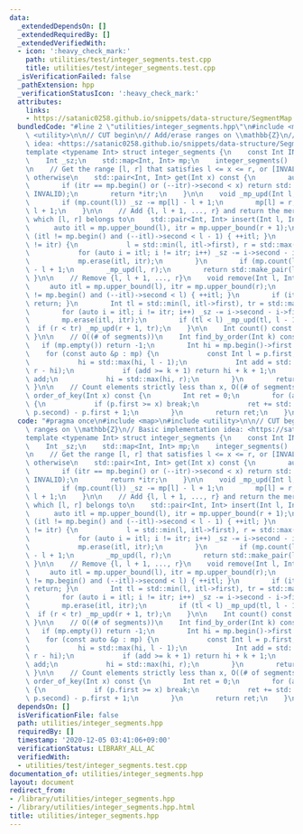 ```yaml
---
data:
  _extendedDependsOn: []
  _extendedRequiredBy: []
  _extendedVerifiedWith:
  - icon: ':heavy_check_mark:'
    path: utilities/test/integer_segments.test.cpp
    title: utilities/test/integer_segments.test.cpp
  _isVerificationFailed: false
  _pathExtension: hpp
  _verificationStatusIcon: ':heavy_check_mark:'
  attributes:
    links:
    - https://satanic0258.github.io/snippets/data-structure/SegmentMap.html>
  bundledCode: "#line 2 \"utilities/integer_segments.hpp\"\n#include <map>\n#include\
    \ <utility>\n\n// CUT begin\n// Add/erase ranges on \\mathbb{Z}\n// Basic implementation\
    \ idea: <https://satanic0258.github.io/snippets/data-structure/SegmentMap.html>\n\
    template <typename Int> struct integer_segments {\n    const Int INVALID = -1;\n\
    \    Int _sz;\n    std::map<Int, Int> mp;\n    integer_segments() : _sz(0) {}\n\
    \n    // Get the range [l, r] that satisfies l <= x <= r, or [INVALID, INVALID]\
    \ otherwise\n    std::pair<Int, Int> get(Int x) const {\n        auto itr = mp.upper_bound(x);\n\
    \        if (itr == mp.begin() or (--itr)->second < x) return std::make_pair(INVALID,\
    \ INVALID);\n        return *itr;\n    }\n\n    void _mp_upd(Int l, Int r) {\n\
    \        if (mp.count(l)) _sz -= mp[l] - l + 1;\n        mp[l] = r, _sz += r -\
    \ l + 1;\n    }\n\n    // Add {l, l + 1, ..., r} and return the merged segment\
    \ which [l, r] belongs to\n    std::pair<Int, Int> insert(Int l, Int r) {\n  \
    \      auto itl = mp.upper_bound(l), itr = mp.upper_bound(r + 1);\n        if\
    \ (itl != mp.begin() and (--itl)->second < l - 1) { ++itl; }\n        if (itl\
    \ != itr) {\n            l = std::min(l, itl->first), r = std::max(r, std::prev(itr)->second);\n\
    \            for (auto i = itl; i != itr; i++) _sz -= i->second - i->first + 1;\n\
    \            mp.erase(itl, itr);\n        }\n        if (mp.count(l)) _sz -= mp[l]\
    \ - l + 1;\n        _mp_upd(l, r);\n        return std::make_pair(l, r);\n   \
    \ }\n\n    // Remove {l, l + 1, ..., r}\n    void remove(Int l, Int r) {\n   \
    \     auto itl = mp.upper_bound(l), itr = mp.upper_bound(r);\n        if (itl\
    \ != mp.begin() and (--itl)->second < l) { ++itl; }\n        if (itl == itr) {\
    \ return; }\n        Int tl = std::min(l, itl->first), tr = std::max(r, std::prev(itr)->second);\n\
    \        for (auto i = itl; i != itr; i++) _sz -= i->second - i->first + 1;\n\
    \        mp.erase(itl, itr);\n        if (tl < l) _mp_upd(tl, l - 1);\n      \
    \  if (r < tr) _mp_upd(r + 1, tr);\n    }\n\n    Int count() const { return _sz;\
    \ }\n\n    // O((# of segments))\n    Int find_by_order(Int k) const {\n     \
    \   if (mp.empty()) return -1;\n        Int hi = mp.begin()->first - 1;\n    \
    \    for (const auto &p : mp) {\n            const Int l = p.first, r = p.second;\n\
    \            hi = std::max(hi, l - 1);\n            Int add = std::max(Int(0),\
    \ r - hi);\n            if (add >= k + 1) return hi + k + 1;\n            k -=\
    \ add;\n            hi = std::max(hi, r);\n        }\n        return -1;\n   \
    \ }\n\n    // Count elements strictly less than x, O((# of segments))\n    Int\
    \ order_of_key(Int x) const {\n        Int ret = 0;\n        for (auto p : x)\
    \ {\n            if (p.first >= x) break;\n            ret += std::min(x - 1,\
    \ p.second) - p.first + 1;\n        }\n        return ret;\n    }\n};\n"
  code: "#pragma once\n#include <map>\n#include <utility>\n\n// CUT begin\n// Add/erase\
    \ ranges on \\mathbb{Z}\n// Basic implementation idea: <https://satanic0258.github.io/snippets/data-structure/SegmentMap.html>\n\
    template <typename Int> struct integer_segments {\n    const Int INVALID = -1;\n\
    \    Int _sz;\n    std::map<Int, Int> mp;\n    integer_segments() : _sz(0) {}\n\
    \n    // Get the range [l, r] that satisfies l <= x <= r, or [INVALID, INVALID]\
    \ otherwise\n    std::pair<Int, Int> get(Int x) const {\n        auto itr = mp.upper_bound(x);\n\
    \        if (itr == mp.begin() or (--itr)->second < x) return std::make_pair(INVALID,\
    \ INVALID);\n        return *itr;\n    }\n\n    void _mp_upd(Int l, Int r) {\n\
    \        if (mp.count(l)) _sz -= mp[l] - l + 1;\n        mp[l] = r, _sz += r -\
    \ l + 1;\n    }\n\n    // Add {l, l + 1, ..., r} and return the merged segment\
    \ which [l, r] belongs to\n    std::pair<Int, Int> insert(Int l, Int r) {\n  \
    \      auto itl = mp.upper_bound(l), itr = mp.upper_bound(r + 1);\n        if\
    \ (itl != mp.begin() and (--itl)->second < l - 1) { ++itl; }\n        if (itl\
    \ != itr) {\n            l = std::min(l, itl->first), r = std::max(r, std::prev(itr)->second);\n\
    \            for (auto i = itl; i != itr; i++) _sz -= i->second - i->first + 1;\n\
    \            mp.erase(itl, itr);\n        }\n        if (mp.count(l)) _sz -= mp[l]\
    \ - l + 1;\n        _mp_upd(l, r);\n        return std::make_pair(l, r);\n   \
    \ }\n\n    // Remove {l, l + 1, ..., r}\n    void remove(Int l, Int r) {\n   \
    \     auto itl = mp.upper_bound(l), itr = mp.upper_bound(r);\n        if (itl\
    \ != mp.begin() and (--itl)->second < l) { ++itl; }\n        if (itl == itr) {\
    \ return; }\n        Int tl = std::min(l, itl->first), tr = std::max(r, std::prev(itr)->second);\n\
    \        for (auto i = itl; i != itr; i++) _sz -= i->second - i->first + 1;\n\
    \        mp.erase(itl, itr);\n        if (tl < l) _mp_upd(tl, l - 1);\n      \
    \  if (r < tr) _mp_upd(r + 1, tr);\n    }\n\n    Int count() const { return _sz;\
    \ }\n\n    // O((# of segments))\n    Int find_by_order(Int k) const {\n     \
    \   if (mp.empty()) return -1;\n        Int hi = mp.begin()->first - 1;\n    \
    \    for (const auto &p : mp) {\n            const Int l = p.first, r = p.second;\n\
    \            hi = std::max(hi, l - 1);\n            Int add = std::max(Int(0),\
    \ r - hi);\n            if (add >= k + 1) return hi + k + 1;\n            k -=\
    \ add;\n            hi = std::max(hi, r);\n        }\n        return -1;\n   \
    \ }\n\n    // Count elements strictly less than x, O((# of segments))\n    Int\
    \ order_of_key(Int x) const {\n        Int ret = 0;\n        for (auto p : x)\
    \ {\n            if (p.first >= x) break;\n            ret += std::min(x - 1,\
    \ p.second) - p.first + 1;\n        }\n        return ret;\n    }\n};\n"
  dependsOn: []
  isVerificationFile: false
  path: utilities/integer_segments.hpp
  requiredBy: []
  timestamp: '2020-12-05 03:41:06+09:00'
  verificationStatus: LIBRARY_ALL_AC
  verifiedWith:
  - utilities/test/integer_segments.test.cpp
documentation_of: utilities/integer_segments.hpp
layout: document
redirect_from:
- /library/utilities/integer_segments.hpp
- /library/utilities/integer_segments.hpp.html
title: utilities/integer_segments.hpp
---
```


